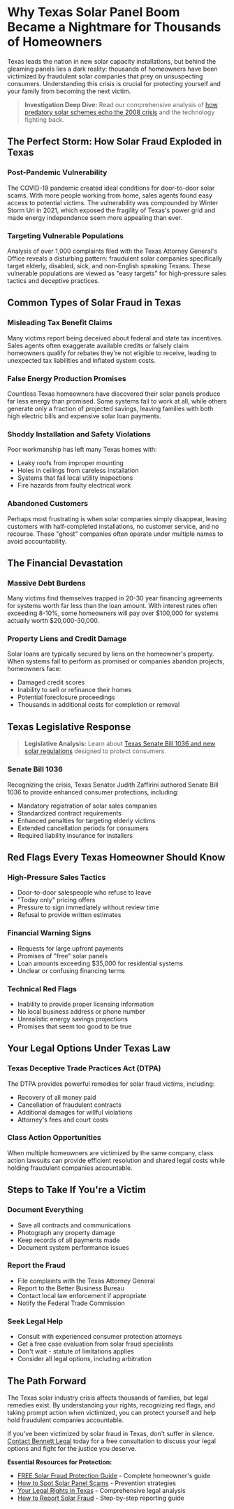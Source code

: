 # Why Texas Solar Panel Boom Became a Nightmare for Thousands of Homeowners

Texas leads the nation in new solar capacity installations, but behind the gleaming panels lies a dark reality: thousands of homeowners have been victimized by fraudulent solar companies that prey on unsuspecting consumers. Understanding this crisis is crucial for protecting yourself and your family from becoming the next victim.

> **Investigation Deep Dive:** Read our comprehensive analysis of [how predatory solar schemes echo the 2008 crisis](/blog/solar-fraud-crisis-2008-parallels) and the technology fighting back.

## The Perfect Storm: How Solar Fraud Exploded in Texas

### Post-Pandemic Vulnerability

The COVID-19 pandemic created ideal conditions for door-to-door solar scams. With more people working from home, sales agents found easy access to potential victims. The vulnerability was compounded by Winter Storm Uri in 2021, which exposed the fragility of Texas's power grid and made energy independence seem more appealing than ever.

### Targeting Vulnerable Populations

Analysis of over 1,000 complaints filed with the Texas Attorney General's Office reveals a disturbing pattern: fraudulent solar companies specifically target elderly, disabled, sick, and non-English speaking Texans. These vulnerable populations are viewed as "easy targets" for high-pressure sales tactics and deceptive practices.

## Common Types of Solar Fraud in Texas

### Misleading Tax Benefit Claims

Many victims report being deceived about federal and state tax incentives. Sales agents often exaggerate available credits or falsely claim homeowners qualify for rebates they're not eligible to receive, leading to unexpected tax liabilities and inflated system costs.

### False Energy Production Promises

Countless Texas homeowners have discovered their solar panels produce far less energy than promised. Some systems fail to work at all, while others generate only a fraction of projected savings, leaving families with both high electric bills and expensive solar loan payments.

### Shoddy Installation and Safety Violations

Poor workmanship has left many Texas homes with:
- Leaky roofs from improper mounting
- Holes in ceilings from careless installation
- Systems that fail local utility inspections
- Fire hazards from faulty electrical work

### Abandoned Customers

Perhaps most frustrating is when solar companies simply disappear, leaving customers with half-completed installations, no customer service, and no recourse. These "ghost" companies often operate under multiple names to avoid accountability.

## The Financial Devastation

### Massive Debt Burdens

Many victims find themselves trapped in 20-30 year financing agreements for systems worth far less than the loan amount. With interest rates often exceeding 8-10%, some homeowners will pay over $100,000 for systems actually worth $20,000-30,000.

### Property Liens and Credit Damage

Solar loans are typically secured by liens on the homeowner's property. When systems fail to perform as promised or companies abandon projects, homeowners face:
- Damaged credit scores
- Inability to sell or refinance their homes
- Potential foreclosure proceedings
- Thousands in additional costs for completion or removal

## Texas Legislative Response

> **Legislative Analysis:** Learn about [Texas Senate Bill 1036 and new solar regulations](/blog/texas-senate-bill-1036-solar-regulations) designed to protect consumers.

### Senate Bill 1036

Recognizing the crisis, Texas Senator Judith Zaffirini authored Senate Bill 1036 to provide enhanced consumer protections, including:
- Mandatory registration of solar sales companies
- Standardized contract requirements
- Enhanced penalties for targeting elderly victims
- Extended cancellation periods for consumers
- Required liability insurance for installers

## Red Flags Every Texas Homeowner Should Know

### High-Pressure Sales Tactics
- Door-to-door salespeople who refuse to leave
- "Today only" pricing offers
- Pressure to sign immediately without review time
- Refusal to provide written estimates

### Financial Warning Signs
- Requests for large upfront payments
- Promises of "free" solar panels
- Loan amounts exceeding $35,000 for residential systems
- Unclear or confusing financing terms

### Technical Red Flags
- Inability to provide proper licensing information
- No local business address or phone number
- Unrealistic energy savings projections
- Promises that seem too good to be true

## Your Legal Options Under Texas Law

### Texas Deceptive Trade Practices Act (DTPA)

The DTPA provides powerful remedies for solar fraud victims, including:
- Recovery of all money paid
- Cancellation of fraudulent contracts
- Additional damages for willful violations
- Attorney's fees and court costs

### Class Action Opportunities

When multiple homeowners are victimized by the same company, class action lawsuits can provide efficient resolution and shared legal costs while holding fraudulent companies accountable.

## Steps to Take If You're a Victim

### Document Everything
- Save all contracts and communications
- Photograph any property damage
- Keep records of all payments made
- Document system performance issues

### Report the Fraud
- File complaints with the Texas Attorney General
- Report to the Better Business Bureau
- Contact local law enforcement if appropriate
- Notify the Federal Trade Commission

### Seek Legal Help
- Consult with experienced consumer protection attorneys
- Get a free case evaluation from solar fraud specialists
- Don't wait - statute of limitations applies
- Consider all legal options, including arbitration

## The Path Forward

The Texas solar industry crisis affects thousands of families, but legal remedies exist. By understanding your rights, recognizing red flags, and taking prompt action when victimized, you can protect yourself and help hold fraudulent companies accountable.

If you've been victimized by solar fraud in Texas, don't suffer in silence. [Contact Bennett Legal](/services) today for a free consultation to discuss your legal options and fight for the justice you deserve.

**Essential Resources for Protection:**
- [FREE Solar Fraud Protection Guide](/blog/free-ebook-texas-solar-fraud-guide) - Complete homeowner's guide
- [How to Spot Solar Panel Scams](/blog/how-to-spot-solar-panel-scams-texas) - Prevention strategies
- [Your Legal Rights in Texas](/blog/texas-homeowners-legal-rights-solar-fraud) - Comprehensive legal analysis
- [How to Report Solar Fraud](/blog/how-to-report-solar-panel-fraud) - Step-by-step reporting guide
